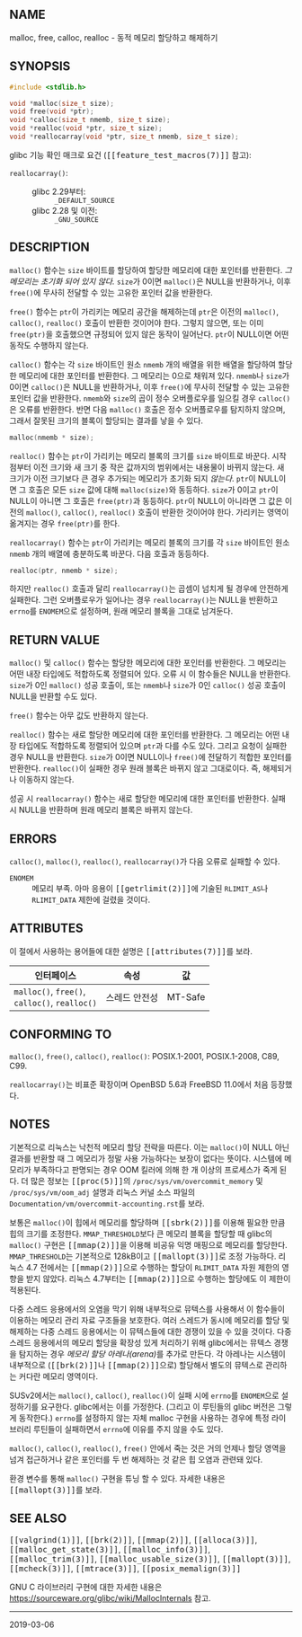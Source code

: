## NAME

malloc, free, calloc, realloc - 동적 메모리 할당하고 해제하기

## SYNOPSIS

```c
#include <stdlib.h>

void *malloc(size_t size);
void free(void *ptr);
void *calloc(size_t nmemb, size_t size);
void *realloc(void *ptr, size_t size);
void *reallocarray(void *ptr, size_t nmemb, size_t size);
```

glibc 기능 확인 매크로 요건 (<tt>[[feature_test_macros(7)]]</tt> 참고):

<dl>
<dt><code>reallocarray()</code>:</dt>
<dd>
 <dl>
 <dt>glibc 2.29부터:</dt>
 <dd><code>_DEFAULT_SOURCE</code></dd>
 <dt>glibc 2.28 및 이전:</dt>
 <dd><code>_GNU_SOURCE</code></dd>
 </dl>
</dd>
</dl>

## DESCRIPTION

`malloc()` 함수는 `size` 바이트를 할당하여 할당한 메모리에 대한 포인터를 반환한다. <em>그 메모리는 초기화 되어 있지 않다.</em> `size`가 0이면 `malloc()`은 NULL을 반환하거나, 이후 `free()`에 무사히 전달할 수 있는 고유한 포인터 값을 반환한다.

`free()` 함수는 `ptr`이 가리키는 메모리 공간을 해제하는데 `ptr`은 이전의 `malloc()`, `calloc()`, `realloc()` 호출이 반환한 것이어야 한다. 그렇지 않으면, 또는 이미 `free(ptr)`을 호출했으면 규정되어 있지 않은 동작이 일어난다. `ptr`이 NULL이면 어떤 동작도 수행하지 않는다.

`calloc()` 함수는 각 `size` 바이트인 원소 `nmemb` 개의 배열을 위한 배열을 할당하여 할당한 메모리에 대한 포인터를 반환한다. 그 메모리는 0으로 채워져 있다. `nmemb`나 `size`가 0이면 `calloc()`은 NULL을 반환하거나, 이후 `free()`에 무사히 전달할 수 있는 고유한 포인터 값을 반환한다. `nmemb`와 `size`의 곱이 정수 오버플로우를 일으킬 경우 `calloc()`은 오류를 반환한다. 반면 다음 `malloc()` 호출은 정수 오버플로우를 탐지하지 않으며, 그래서 잘못된 크기의 블록이 할당되는 결과를 낳을 수 있다.

```c
malloc(nmemb * size);
```

`realloc()` 함수는 `ptr`이 가리키는 메모리 블록의 크기를 `size` 바이트로 바꾼다. 시작점부터 이전 크기와 새 크기 중 작은 값까지의 범위에서는 내용물이 바뀌지 않는다. 새 크기가 이전 크기보다 큰 경우 추가되는 메모리가 초기화 되지 *않는다*. `ptr`이 NULL이면 그 호출은 모든 `size` 값에 대해 `malloc(size)`와 동등하다. `size`가 0이고 `ptr`이 NULL이 아니면 그 호출은 `free(ptr)`과 동등하다. `ptr`이 NULL이 아니라면 그 값은 이전의 `malloc()`, `calloc()`, `realloc()` 호출이 반환한 것이어야 한다. 가리키는 영역이 옮겨지는 경우 `free(ptr)`를 한다.

`reallocarray()` 함수는 `ptr`이 가리키는 메모리 블록의 크기를 각 `size` 바이트인 원소 `nmemb` 개의 배열에 충분하도록 바꾼다. 다음 호출과 동등하다.

```c
realloc(ptr, nmemb * size);
```

하지만 `realloc()` 호출과 달리 `reallocarray()`는 곱셈이 넘치게 될 경우에 안전하게 실패한다. 그런 오버플로우가 일어나는 경우 `reallocarray()`는 NULL을 반환하고 `errno`를 `ENOMEM`으로 설정하며, 원래 메모리 블록을 그대로 남겨둔다.

## RETURN VALUE

`malloc()` 및 `calloc()` 함수는 할당한 메모리에 대한 포인터를 반환한다. 그 메모리는 어떤 내장 타입에도 적합하도록 정렬되어 있다. 오류 시 이 함수들은 NULL을 반환한다. `size`가 0인 `malloc()` 성공 호출이, 또는 `nmemb`나 `size`가 0인 `calloc()` 성공 호출이 NULL을 반환할 수도 있다.

`free()` 함수는 아무 값도 반환하지 않는다.

`realloc()` 함수는 새로 할당한 메모리에 대한 포인터를 반환한다. 그 메모리는 어떤 내장 타입에도 적합하도록 정렬되어 있으며 `ptr`과 다를 수도 있다. 그리고 요청이 실패한 경우 NULL을 반환한다. `size`가 0이면 NULL이나 `free()`에 전달하기 적합한 포인터를 반환한다. `realloc()`이 실패한 경우 원래 블록은 바뀌지 않고 그대로이다. 즉, 해제되거나 이동하지 않는다.

성공 시 `reallocarray()` 함수는 새로 할당한 메모리에 대한 포인터를 반환한다. 실패 시 NULL을 반환하며 원래 메모리 블록은 바뀌지 않는다.

## ERRORS

`calloc()`, `malloc()`, `realloc()`, `reallocarray()`가 다음 오류로 실패할 수 있다.

<dl>
<dt><code>ENOMEM</code></dt>
<dd>메모리 부족. 아마 응용이 <tt>[[getrlimit(2)]]</tt>에 기술된 <code>RLIMIT_AS</code>나 <code>RLIMIT_DATA</code> 제한에 걸렸을 것이다.</dd>
</dl>

## ATTRIBUTES

이 절에서 사용하는 용어들에 대한 설명은 <tt>[[attributes(7)]]</tt>를 보라.

| 인터페이스 | 속성 | 값 |
| --- | --- | --- |
| `malloc()`, `free()`,<br>`calloc()`, `realloc()` | 스레드 안전성 | MT-Safe |

## CONFORMING TO

`malloc()`, `free()`, `calloc()`, `realloc()`: POSIX.1-2001, POSIX.1-2008, C89, C99.

`reallocarray()`는 비표준 확장이며 OpenBSD 5.6과 FreeBSD 11.0에서 처음 등장했다.

## NOTES

기본적으로 리눅스는 낙천적 메모리 할당 전략을 따른다. 이는 `malloc()`이 NULL 아닌 결과를 반환할 때 그 메모리가 정말 사용 가능하다는 보장이 없다는 뜻이다. 시스템에 메모리가 부족하다고 판명되는 경우 OOM 킬러에 의해 한 개 이상의 프로세스가 죽게 된다. 더 많은 정보는 <tt>[[proc(5)]]</tt>의 `/proc/sys/vm/overcommit_memory` 및 `/proc/sys/vm/oom_adj` 설명과 리눅스 커널 소스 파일의 `Documentation/vm/overcommit-accounting.rst`를 보라.

보통은 `malloc()`이 힙에서 메모리를 할당하며 <tt>[[sbrk(2)]]</tt>를 이용해 필요한 만큼 힙의 크기를 조정한다. `MMAP_THRESHOLD`보다 큰 메모리 블록을 할당할 때 glibc의 `malloc()` 구현은 <tt>[[mmap(2)]]</tt>을 이용해 비공유 익명 매핑으로 메모리를 할당한다. `MMAP_THRESHOLD`는 기본적으로 128kB이고 <tt>[[mallopt(3)]]</tt>로 조정 가능하다. 리눅스 4.7 전에서는 <tt>[[mmap(2)]]</tt>으로 수행하는 할당이 `RLIMIT_DATA` 자원 제한의 영향을 받지 않았다. 리눅스 4.7부터는 <tt>[[mmap(2)]]</tt>으로 수행하는 할당에도 이 제한이 적용된다.

다중 스레드 응용에서의 오염을 막기 위해 내부적으로 뮤텍스를 사용해서 이 함수들이 이용하는 메모리 관리 자료 구조들을 보호한다. 여러 스레드가 동시에 메모리를 할당 및 해제하는 다중 스레드 응용에서는 이 뮤텍스들에 대한 경쟁이 있을 수 있을 것이다. 다중 스레드 응용에서의 메모리 할당을 확장성 있게 처리하기 위해 glibc에서는 뮤텍스 경쟁을 탐지하는 경우 <em>메모리 할당 아레나(arena)</em>를 추가로 만든다. 각 아레나는 시스템이 내부적으로 (<tt>[[brk(2)]]</tt>나 <tt>[[mmap(2)]]</tt>으로) 할당해서 별도의 뮤텍스로 관리하는 커다란 메모리 영역이다.

SUSv2에서는 `malloc()`, `calloc()`, `realloc()`이 실패 시에 `errno`를 `ENOMEM`으로 설정하기를 요구한다. glibc에서는 이를 가정한다. (그리고 이 루틴들의 glibc 버전은 그렇게 동작한다.) `errno`를 설정하지 않는 자체 malloc 구현을 사용하는 경우에 특정 라이브러리 루틴들이 실패하면서 `errno`에 이유를 주지 않을 수도 있다.

`malloc()`, `calloc()`, `realloc()`, `free()` 안에서 죽는 것은 거의 언제나 할당 영역을 넘겨 접근하거나 같은 포인터를 두 번 해제하는 것 같은 힙 오염과 관련돼 있다.

환경 변수를 통해 `malloc()` 구현을 튜닝 할 수 있다. 자세한 내용은 <tt>[[mallopt(3)]]</tt>를 보라.

## SEE ALSO

<tt>[[valgrind(1)]]</tt>, <tt>[[brk(2)]]</tt>, <tt>[[mmap(2)]]</tt>, <tt>[[alloca(3)]]</tt>, <tt>[[malloc_get_state(3)]]</tt>, <tt>[[malloc_info(3)]]</tt>, <tt>[[malloc_trim(3)]]</tt>, <tt>[[malloc_usable_size(3)]]</tt>, <tt>[[mallopt(3)]]</tt>, <tt>[[mcheck(3)]]</tt>, <tt>[[mtrace(3)]]</tt>, <tt>[[posix_memalign(3)]]</tt>

GNU C 라이브러리 구현에 대한 자세한 내용은 <https://sourceware.org/glibc/wiki/MallocInternals> 참고.

----

2019-03-06
